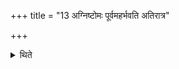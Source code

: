 +++
title = "13 अग्निष्टोमः पूर्वमहर्भवति अतिरात्र"

+++

<details><summary>थिते</summary>

अग्निष्टोमः पूर्वमहर्भवति । अतिरात्र उत्तरम् १३
</details>

